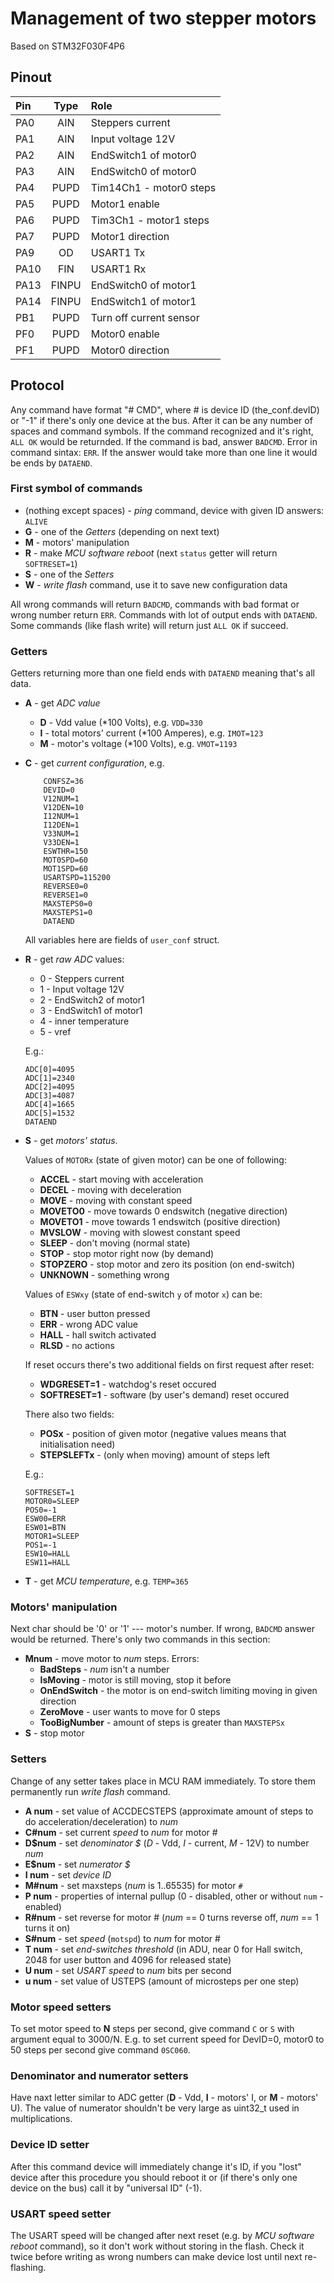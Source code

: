 Management of two stepper motors
================================

Based on STM32F030F4P6

## Pinout

|Pin | Type |         Role            |
|:---|:----:|:------------------------|
|PA0 | AIN  | Steppers current        |
|PA1 | AIN  | Input voltage 12V       |
|PA2 | AIN  | EndSwitch1 of motor0    |
|PA3 | AIN  | EndSwitch0 of motor0    |
|PA4 | PUPD | Tim14Ch1 - motor0 steps |
|PA5 | PUPD | Motor1 enable           |
|PA6 | PUPD | Tim3Ch1 - motor1 steps  |
|PA7 | PUPD | Motor1 direction        |
|PA9 | OD   | USART1 Tx               |
|PA10| FIN  | USART1 Rx               |
|PA13| FINPU| EndSwitch0 of motor1    |
|PA14| FINPU| EndSwitch1 of motor1    |
|PB1 | PUPD | Turn off current sensor |
|PF0 | PUPD | Motor0 enable           |
|PF1 | PUPD | Motor0 direction        |

## Protocol

Any command have format "# CMD", where # is device ID (the_conf.devID) or "-1" if there's
only one device at the bus. After it can be any number of spaces and command symbols.
If the command recognized and it's right, `ALL OK` would be returnded. If the command is bad, answer
`BADCMD`. Error in command sintax: `ERR`. If the answer would take more than one line it would
be ends by `DATAEND`.

### First symbol of commands

* (nothing except spaces) - *ping* command, device with given ID answers: `ALIVE`
* **G** - one of the *Getters* (depending on next text)
* **M** - motors' manipulation
* **R** - make *MCU software reboot* (next `status` getter will return `SOFTRESET=1`)
* **S** - one of the *Setters*
* **W** - *write flash* command, use it to save new configuration data

All wrong commands will return `BADCMD`, commands with bad format or wrong number return `ERR`.
Commands with lot of output ends with `DATAEND`. Some commands (like flash write) will return
just `ALL OK` if succeed.

### Getters

Getters returning more than one field ends with `DATAEND` meaning that's all data.

* **A** - get *ADC value*
    * **D** - Vdd value (*100 Volts), e.g. `VDD=330`
    * **I** - total motors' current (*100 Amperes), e.g. `IMOT=123`
    * **M** - motor's voltage (*100 Volts), e.g. `VMOT=1193`
* **C** - get *current configuration*, e.g.

    ```
        CONFSZ=36
        DEVID=0
        V12NUM=1
        V12DEN=10
        I12NUM=1
        I12DEN=1
        V33NUM=1
        V33DEN=1
        ESWTHR=150
        MOT0SPD=60
        MOT1SPD=60
        USARTSPD=115200
        REVERSE0=0
        REVERSE1=0
        MAXSTEPS0=0
        MAXSTEPS1=0
        DATAEND
    ```

    All variables here are fields of `user_conf` struct.


* **R** - get *raw ADC* values:
    * 0 - Steppers current
    * 1 - Input voltage 12V
    * 2 - EndSwitch2 of motor1
    * 3 - EndSwitch1 of motor1
    * 4 - inner temperature
    * 5 - vref

    E.g.:

    ```
    ADC[0]=4095
    ADC[1]=2340
    ADC[2]=4095
    ADC[3]=4087
    ADC[4]=1665
    ADC[5]=1532
    DATAEND
    ```



* **S** - get *motors' status*.

    Values of `MOTORx` (state of given motor) can be one of following:
    * **ACCEL** - start moving with acceleration
    * **DECEL** - moving with deceleration
    * **MOVE** - moving with constant speed
    * **MOVETO0** - move towards 0 endswitch (negative direction)
    * **MOVETO1** - move towards 1 endswitch (positive direction)
    * **MVSLOW** - moving with slowest constant speed
    * **SLEEP** - don't moving (normal state)
    * **STOP** - stop motor right now (by demand)
    * **STOPZERO** - stop motor and zero its position (on end-switch)
    * **UNKNOWN** - something wrong

    Values of `ESWxy` (state of end-switch `y` of motor `x`) can be:
    * **BTN** - user button pressed
    * **ERR** - wrong ADC value
    * **HALL** - hall switch activated
    * **RLSD** - no actions

    If reset occurs there's two additional fields on first request after reset:
    * **WDGRESET=1** - watchdog's reset occured
    * **SOFTRESET=1** - software (by user's demand) reset occured

    There also two fields:
    * **POSx** - position of given motor (negative values means that initialisation need)
    * **STEPSLEFTx** - (only when moving) amount of steps left


    E.g.:
    ```
    SOFTRESET=1
    MOTOR0=SLEEP
    POS0=-1
    ESW00=ERR
    ESW01=BTN
    MOTOR1=SLEEP
    POS1=-1
    ESW10=HALL
    ESW11=HALL
    ```




* **T** - get *MCU temperature*, e.g. `TEMP=365`


### Motors' manipulation
Next char should be '0' or '1' --- motor's number. If wrong, `BADCMD` answer would be returned.
There's only two commands in this section:

* **Mnum** - move motor to *num* steps. Errors:
    * **BadSteps** - *num* isn't a number
    * **IsMoving** - motor is still moving, stop it before
    * **OnEndSwitch** - the motor is on end-switch limiting moving in given direction
    * **ZeroMove** - user wants to move for 0 steps
    * **TooBigNumber** - amount of steps is greater than `MAXSTEPSx`
* **S** - stop motor


### Setters
Change of any setter takes place in MCU RAM immediately. To store them permanently run
*write flash* command.

* **A num** - set value of ACCDECSTEPS (approximate amount of steps to do acceleration/deceleration) to *num*
* **C#num** - set current *speed* to *num* for motor #
* **D$num** - set *denominator $* (*D* - Vdd, *I* - current, *M* - 12V) to number *num*
* **E$num** - set *numerator $*
* **I num** - set *device ID*
* **M#num** - set maxsteps (*num* is 1..65535) for motor `#`
* **P num** - properties of internal pullup (0 - disabled, other or without `num` - enabled)
* **R#num** - set reverse for motor # (*num* == 0 turns reverse off, *num* == 1 turns it on)
* **S#num** - set *speed* (`motspd`) to *num* for motor #
* **T num** - set *end-switches threshold* (in ADU, near 0 for Hall switch, 2048 for user button
    and 4096 for released state)
* **U num** - set *USART speed* to *num* bits per second
* **u num** - set value of USTEPS (amount of microsteps per one step)

### Motor speed setters
To set motor speed to **N** steps per second, give command `C` or `S` with argument equal to
3000/N. E.g. to set current speed for DevID=0, motor0 to 50 steps per second give command `0SC060`.

### Denominator and numerator setters
Have naxt letter similar to ADC getter (**D** - Vdd, **I** - motors' I, or **M** - motors' U).
The value of numerator shouldn't be very large as uint32_t used in multiplications.

### Device ID setter
After this command device will immediately change it's ID, if you "lost" device after this
procedure you should reboot it or (if there's only one device on the bus) call it by "universal ID"
(-1).

### USART speed setter
The USART speed will be changed after next reset (e.g. by *MCU software reboot* command), so it
don't work without storing in the flash. Check it twice before writing as wrong numbers can make device
lost until next re-flashing.

[//]: # (generate html with command `markdown Readme.md > readme.html)
